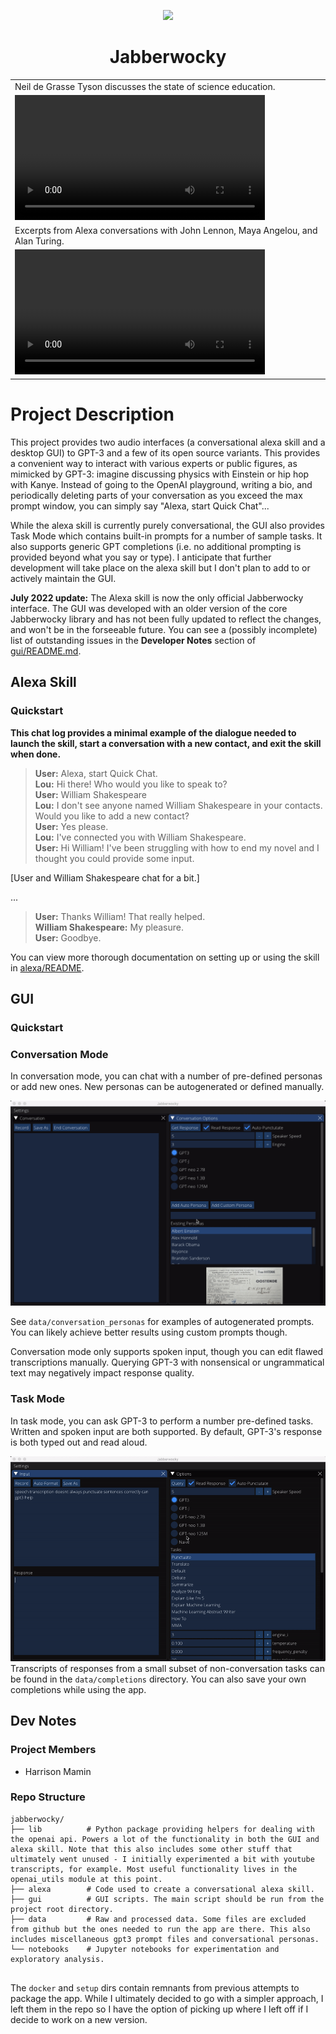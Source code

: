 <p align='center'>
<img src='data/icons/icon.png' height='100'>
<h1 align='center'>Jabberwocky</h1>
</p>

| |
|-|
| Neil de Grasse Tyson discusses the state of science education. |
|<video src="https://user-images.githubusercontent.com/40480855/132139847-0d0014b9-022e-4684-80bf-d46031ca4763.mp4" width="400">|
|Excerpts from Alexa conversations with John Lennon, Maya Angelou, and Alan Turing.|
|<video src="https://user-images.githubusercontent.com/40480855/181158253-4b8684e1-8857-4fc1-881a-79da567035f2.mp4" width="400">|

    
# Project Description

This project provides two audio interfaces (a conversational alexa skill and a desktop GUI) to GPT-3 and a few of its open source variants. This provides a convenient way to interact with various experts or public figures, as mimicked by GPT-3: imagine discussing physics with Einstein or hip hop with Kanye. Instead of going to the OpenAI playground, writing a bio, and periodically deleting parts of your conversation as you exceed the max prompt window, you can simply say "Alexa, start Quick Chat"...

While the alexa skill is currently purely conversational, the GUI also provides Task Mode which contains built-in prompts for a number of sample tasks. It also supports generic GPT completions (i.e. no additional prompting is provided beyond what you say or type). I anticipate that further development will take place on the alexa skill but I don't plan to add to or actively maintain the GUI.
    
**July 2022 update:** The Alexa skill is now the only official Jabberwocky interface. The GUI was developed with an older version of the core Jabberwocky library and has not been fully updated to reflect the changes, and won't be in the forseeable future. You can see a (possibly incomplete) list of outstanding issues in the **Developer Notes** section of [gui/README.md](gui/README.md).


## Alexa Skill

### Quickstart

**This chat log provides a minimal example of the dialogue needed to launch the skill, start a conversation with a new contact, and exit the skill when done.**

> **User:** Alexa, start Quick Chat.<br>
> **Lou:** Hi there! Who would you like to speak to?<br>
> **User:** William Shakespeare<br>
> **Lou:** I don't see anyone named William Shakespeare in your contacts. Would you like to add a new contact?<br>
> **User:** Yes please.<br>
> **Lou:** I've connected you with William Shakespeare.<br>
> **User:** Hi William! I've been struggling with how to end my novel and I thought you could provide some input.

[User and William Shakespeare chat for a bit.]

...

> **User:** Thanks William! That really helped.<br>
> **William Shakespeare:** My pleasure.<br>
> **User:** Goodbye.

You can view more thorough documentation on setting up or using the skill in [alexa/README](alexa/README.md).

## GUI

### Quickstart

### Conversation Mode

In conversation mode, you can chat with a number of pre-defined personas or add new ones. New personas can be autogenerated or defined manually. 

![](data/clips/demo/add_persona.gif)

See `data/conversation_personas` for examples of autogenerated prompts. You can likely achieve better results using custom prompts though.

Conversation mode only supports spoken input, though you can edit flawed transcriptions manually. Querying GPT-3 with nonsensical or ungrammatical text may negatively impact response quality.

### Task Mode

In task mode, you can ask GPT-3 to perform a number pre-defined tasks. Written and spoken input are both supported. By default, GPT-3's response is both typed out and read aloud.

![](data/clips/demo/punctuation.gif)
Transcripts of responses from a small subset of non-conversation tasks can be found in the `data/completions` directory. You can also save your own completions while using the app.

## Dev Notes

### Project Members
* Harrison Mamin

### Repo Structure
```
jabberwocky/
├── lib          # Python package providing helpers for dealing with the openai api. Powers a lot of the functionality in both the GUI and alexa skill. Note that this also includes some other stuff that ultimately went unused - I initially experimented a bit with youtube transcripts, for example. Most useful functionality lives in the openai_utils module at this point.
├── alexa        # Code used to create a conversational alexa skill.
├── gui          # GUI scripts. The main script should be run from the project root directory. 
├── data         # Raw and processed data. Some files are excluded from github but the ones needed to run the app are there. This also includes miscellaneous gpt3 prompt files and conversational personas.
└── notebooks    # Jupyter notebooks for experimentation and exploratory analysis.
 
```

The `docker` and `setup` dirs contain remnants from previous attempts to package the app. While I ultimately decided to go with a simpler approach, I left them in the repo so I have the option of picking up where I left off if I decide to work on a new version.


